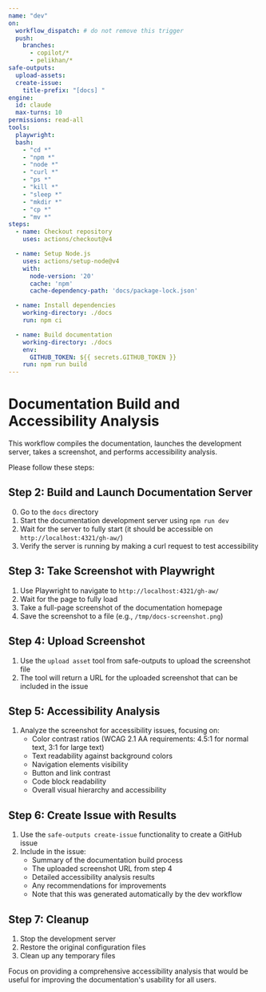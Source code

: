 ```yaml
---
name: "dev"
on:
  workflow_dispatch: # do not remove this trigger
  push:
    branches:
      - copilot/*
      - pelikhan/*
safe-outputs:
  upload-assets:
  create-issue:
    title-prefix: "[docs] "
engine: 
  id: claude
  max-turns: 10
permissions: read-all
tools:
  playwright:
  bash:
    - "cd *"
    - "npm *"
    - "node *"
    - "curl *"
    - "ps *"
    - "kill *"
    - "sleep *"
    - "mkdir *"
    - "cp *"
    - "mv *"
steps:
  - name: Checkout repository
    uses: actions/checkout@v4

  - name: Setup Node.js
    uses: actions/setup-node@v4
    with:
      node-version: '20'
      cache: 'npm'
      cache-dependency-path: 'docs/package-lock.json'

  - name: Install dependencies
    working-directory: ./docs
    run: npm ci

  - name: Build documentation
    working-directory: ./docs
    env:
      GITHUB_TOKEN: ${{ secrets.GITHUB_TOKEN }}
    run: npm run build
---
```


# Documentation Build and Accessibility Analysis

This workflow compiles the documentation, launches the development server, takes a screenshot, and performs accessibility analysis.

Please follow these steps:

## Step 2: Build and Launch Documentation Server
0. Go to the `docs` directory
1. Start the documentation development server using `npm run dev`
2. Wait for the server to fully start (it should be accessible on `http://localhost:4321/gh-aw/`)
3. Verify the server is running by making a curl request to test accessibility

## Step 3: Take Screenshot with Playwright
1. Use Playwright to navigate to `http://localhost:4321/gh-aw/`
2. Wait for the page to fully load
3. Take a full-page screenshot of the documentation homepage
4. Save the screenshot to a file (e.g., `/tmp/docs-screenshot.png`)

## Step 4: Upload Screenshot
1. Use the `upload asset` tool from safe-outputs to upload the screenshot file
2. The tool will return a URL for the uploaded screenshot that can be included in the issue

## Step 5: Accessibility Analysis
1. Analyze the screenshot for accessibility issues, focusing on:
   - Color contrast ratios (WCAG 2.1 AA requirements: 4.5:1 for normal text, 3:1 for large text)
   - Text readability against background colors
   - Navigation elements visibility
   - Button and link contrast
   - Code block readability
   - Overall visual hierarchy and accessibility

## Step 6: Create Issue with Results
1. Use the `safe-outputs create-issue` functionality to create a GitHub issue
2. Include in the issue:
   - Summary of the documentation build process
   - The uploaded screenshot URL from step 4
   - Detailed accessibility analysis results
   - Any recommendations for improvements
   - Note that this was generated automatically by the dev workflow

## Step 7: Cleanup
1. Stop the development server
2. Restore the original configuration files
3. Clean up any temporary files

Focus on providing a comprehensive accessibility analysis that would be useful for improving the documentation's usability for all users.
